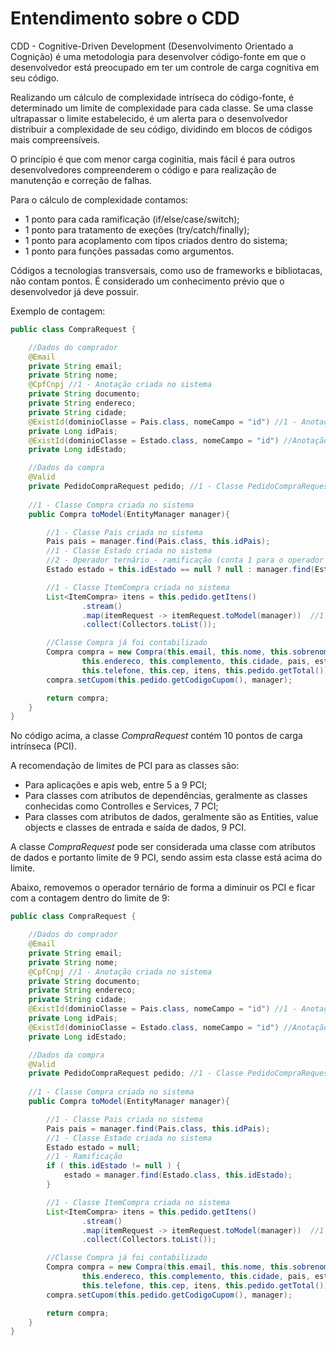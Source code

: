 # Entendimento sobre o CDD

CDD - Cognitive-Driven Development (Desenvolvimento Orientado a Cognição) é uma metodologia para desenvolver código-fonte em que o desenvolvedor está preocupado em ter um controle de carga cognitiva em seu código.

Realizando um cálculo de complexidade intríseca do código-fonte, é determinado um limite de complexidade para cada classe. Se uma classe ultrapassar o limite estabelecido, é um alerta para o desenvolvedor distribuir a complexidade de seu código, dividindo em blocos de códigos mais compreensíveis.

O princípio é que com menor carga coginitia, mais fácil é para outros desenvolvedores compreenderem o código e para realização de manutenção e correção de falhas.

Para o cálculo de complexidade contamos:

- 1 ponto para cada ramificação (if/else/case/switch);
- 1 ponto para tratamento de exeções (try/catch/finally);
- 1 ponto para acoplamento com tipos criados dentro do sistema;
- 1 ponto para funções passadas como argumentos.

Códigos a tecnologias transversais, como uso de frameworks e bibliotacas, não contam pontos. É considerado um conhecimento prévio que o desenvolvedor já deve possuir.

Exemplo de contagem:

```java
public class CompraRequest {

    //Dados do comprador
    @Email
    private String email;
    private String nome;
    @CpfCnpj //1 - Anotação criada no sistema
    private String documento;
    private String endereco;
    private String cidade;
    @ExistId(dominioClasse = Pais.class, nomeCampo = "id") //1 - Anotação criada no sistema
    private Long idPais;
    @ExistId(dominioClasse = Estado.class, nomeCampo = "id") //Anotação criada no sistema, mas já foi contabilizada
    private Long idEstado;

    //Dados da compra
    @Valid
    private PedidoCompraRequest pedido; //1 - Classe PedidoCompraRequest criada no sistema
    
    //1 - Classe Compra criada no sistema
    public Compra toModel(EntityManager manager){

        //1 - Classe Pais criada no sistema
        Pais pais = manager.find(Pais.class, this.idPais);
        //1 - Classe Estado criada no sistema
        //2 - Operador ternário - ramificação (conta 1 para o operador '?' e mais 1 para o operador ':')
        Estado estado = this.idEstado == null ? null : manager.find(Estado.class, this.idEstado);

        //1 - Classe ItemCompra criada no sistema
        List<ItemCompra> itens = this.pedido.getItens()
                .stream()
                .map(itemRequest -> itemRequest.toModel(manager))  //1 - Função como parâmetro 
                .collect(Collectors.toList());

        //Classe Compra já foi contabilizado
        Compra compra = new Compra(this.email, this.nome, this.sobrenome, this.documento,
                this.endereco, this.complemento, this.cidade, pais, estado,
                this.telefone, this.cep, itens, this.pedido.getTotal());
        compra.setCupom(this.pedido.getCodigoCupom(), manager);

        return compra;
    }
}
```

No código acima, a classe *CompraRequest* contém 10 pontos de carga intrínseca (PCI).

A recomendação de limites de PCI para as classes são:
- Para aplicações e apis web, entre 5 a 9 PCI;
- Para classes com atributos de dependências, geralmente as classes conhecidas como Controlles e Services, 7 PCI;
- Para classes com atributos de dados, geralmente são as Entities, value objects e classes de entrada e saída de dados, 9 PCI.


A classe *CompraRequest* pode ser considerada uma classe com atributos de dados e portanto limite de 9 PCI, sendo assim esta classe está acima do limite.

Abaixo, removemos o operador ternário de forma a diminuir os PCI e ficar com a contagem dentro do limite de 9:

```java
public class CompraRequest {

    //Dados do comprador
    @Email
    private String email;
    private String nome;
    @CpfCnpj //1 - Anotação criada no sistema
    private String documento;
    private String endereco;
    private String cidade;
    @ExistId(dominioClasse = Pais.class, nomeCampo = "id") //1 - Anotação criada no sistema
    private Long idPais;
    @ExistId(dominioClasse = Estado.class, nomeCampo = "id") //Anotação criada no sistema, mas já foi contabilizada
    private Long idEstado;

    //Dados da compra
    @Valid
    private PedidoCompraRequest pedido; //1 - Classe PedidoCompraRequest criada no sistema
    
    //1 - Classe Compra criada no sistema
    public Compra toModel(EntityManager manager){

        //1 - Classe Pais criada no sistema
        Pais pais = manager.find(Pais.class, this.idPais);
        //1 - Classe Estado criada no sistema
        Estado estado = null;
        //1 - Ramificação
        if ( this.idEstado != null ) {
            estado = manager.find(Estado.class, this.idEstado);
        }

        //1 - Classe ItemCompra criada no sistema
        List<ItemCompra> itens = this.pedido.getItens()
                .stream()
                .map(itemRequest -> itemRequest.toModel(manager))  //1 - Função como parâmetro 
                .collect(Collectors.toList());

        //Classe Compra já foi contabilizado
        Compra compra = new Compra(this.email, this.nome, this.sobrenome, this.documento,
                this.endereco, this.complemento, this.cidade, pais, estado,
                this.telefone, this.cep, itens, this.pedido.getTotal());
        compra.setCupom(this.pedido.getCodigoCupom(), manager);

        return compra;
    }
}
```
